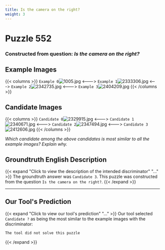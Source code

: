 ```yaml
---
title: Is the camera on the right?
weight: 3
---
```


# Puzzle 552
### Constructed from question: _Is the camera on the right?_


## Example Images
{{< columns >}}
`Example 0`![1005.jpg](/gqa_images/1005.jpg)
<--->
`Example 1`![2333306.jpg](/gqa_images/2333306.jpg)
<--->
`Example 2`![2342735.jpg](/gqa_images/2342735.jpg)
<--->
`Example 3`![2404209.jpg](/gqa_images/2404209.jpg)
{{< /columns >}}

## Candidate Images
{{< columns >}}
`Candidate 0`![2329915.jpg](/gqa_images/2329915.jpg)
<--->
`Candidate 1`![2340671.jpg](/gqa_images/2340671.jpg)
<--->
`Candidate 2`![2347494.jpg](/gqa_images/2347494.jpg)
<--->
`Candidate 3`![2412606.jpg](/gqa_images/2412606.jpg)
{{< /columns >}}

*Which candidate among the above candidates is most similar to all the example images? Explain why.*

## Groundtruth English Description

{{< expand "Click to view the description of the intended discriminator" "..." >}}
The groundtruth answer was `Candidate 3`. This puzzle was constructed from the question `Is the camera on the right?`.
{{< /expand >}}

---

## Our Tool's Prediction

{{< expand "Click to view our tool's prediction" "..." >}}
Our tool selected `Candidate ?` as being the most similar to the example images with the discriminator:
```plaintext
The tool did not solve this puzzle
```
{{< /expand >}}
